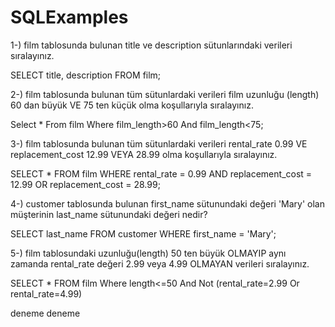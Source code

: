 # SQLExamples

1-) film tablosunda bulunan title ve description sütunlarındaki verileri sıralayınız.


SELECT title, description FROM film;

2-) film tablosunda bulunan tüm sütunlardaki verileri film uzunluğu (length) 60 dan büyük VE 75 ten küçük olma koşullarıyla sıralayınız.


Select * From film
Where film_length>60 And film_length<75;

3-) film tablosunda bulunan tüm sütunlardaki verileri rental_rate 0.99 VE replacement_cost 12.99 VEYA 28.99 olma koşullarıyla sıralayınız.


SELECT * FROM film
WHERE rental_rate = 0.99 AND replacement_cost = 12.99
OR replacement_cost = 28.99;

4-) customer tablosunda bulunan first_name sütunundaki değeri 'Mary' olan müşterinin last_name sütunundaki değeri nedir?


SELECT last_name FROM customer
WHERE first_name = 'Mary';


5-) film tablosundaki uzunluğu(length) 50 ten büyük OLMAYIP aynı zamanda rental_rate değeri 2.99 veya 4.99 OLMAYAN verileri sıralayınız.

SELECT * FROM film
Where length<=50
And Not (rental_rate=2.99 Or rental_rate=4.99)

deneme
deneme